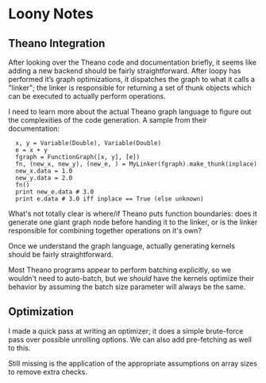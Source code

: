 # Loony Notes

## Theano Integration

After looking over the Theano code and documentation briefly, it seems like adding a
new backend should be fairly straightforward.  After loopy has performed it’s
graph optimizations, it dispatches the graph to what it calls a "linker"; the
linker is responsible for returning a set of thunk objects which can be executed
to actually perform operations.

I need to learn more about the actual Theano graph language to figure out the
complexities of the code generation.  A sample from their documentation:

```
  x, y = Variable(Double), Variable(Double)
  e = x + y
  fgraph = FunctionGraph([x, y], [e])
  fn, (new_x, new_y), (new_e, ) = MyLinker(fgraph).make_thunk(inplace)
  new_x.data = 1.0
  new_y.data = 2.0
  fn()
  print new_e.data # 3.0
  print e.data # 3.0 iff inplace == True (else unknown)
```

What's not totally clear is where/if Theano puts function boundaries: does it
generate one giant graph node before handing it to the linker, or is the linker
responsible for combining together operations on it's own?

Once we understand the graph language, actually generating kernels should be
fairly straightforward.

Most Theano programs appear to perform batching explicitly, so we wouldn't need
to auto-batch, but we _should_ have the kernels optimize their behavior by
assuming the batch size parameter will always be the same.

## Optimization

I made a quick pass at writing an optimizer; it does a simple brute-force pass
over possible unrolling options.  We can also add pre-fetching as well to this.

Still missing is the application of the appropriate assumptions on array sizes
to remove extra checks.
